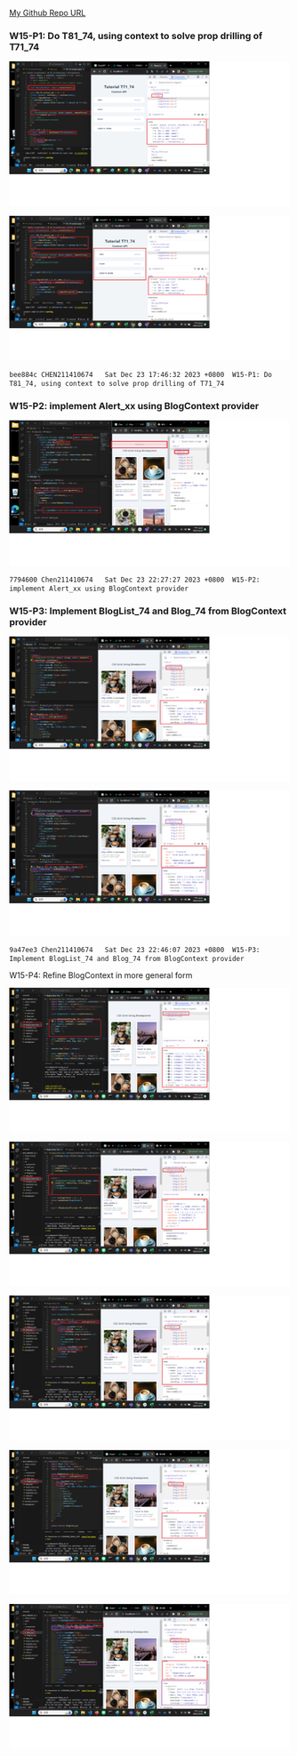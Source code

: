 [My Github Repo URL](https://github.com/CHEN211410674/1121-wp1-demo-211410674.git)

### W15-P1: Do T81_74, using context to solve prop drilling of T71_74

![](w15-p1-1.png)

![](w15-p1-2.png)

```
bee884c CHEN211410674   Sat Dec 23 17:46:32 2023 +0800  W15-P1: Do T81_74, using context to solve prop drilling of T71_74
```

### W15-P2: implement Alert_xx using BlogContext provider

![](w15-p2.png)

```
7794600 Chen211410674   Sat Dec 23 22:27:27 2023 +0800  W15-P2: implement Alert_xx using BlogContext provider
```

### W15-P3: Implement BlogList_74 and Blog_74 from BlogContext provider

![](w15-p3-1.png)

![](w15-p3-2.png)

```
9a47ee3 Chen211410674   Sat Dec 23 22:46:07 2023 +0800  W15-P3: Implement BlogList_74 and Blog_74 from BlogContext provider
```
W15-P4: Refine BlogContext in more general form

![](w15-p4-1.png)
 
![](w15-p4-2.png)
 
![](w15-p4-3.png)
 
![](w15-p4-4.png)
 
![](w15-p4-5.png)

```

```